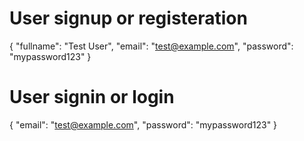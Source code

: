 # User signup or registeration
{
  "fullname": "Test User",
  "email": "test@example.com",
  "password": "mypassword123"
}

# User signin or login
{
  "email": "test@example.com",
  "password": "mypassword123"
}